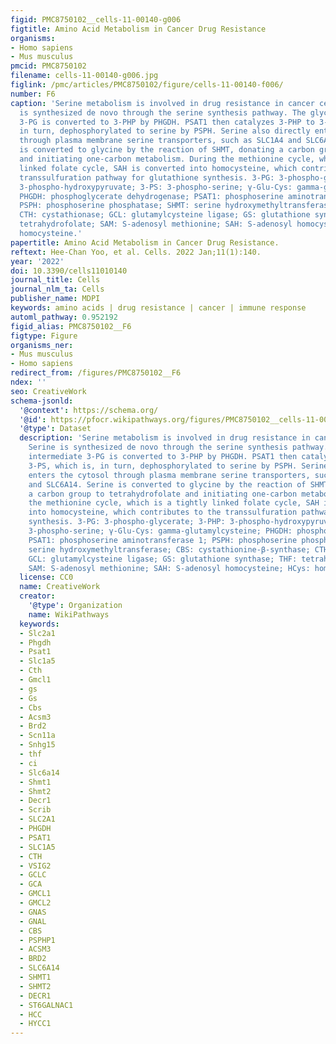 ```yaml
---
figid: PMC8750102__cells-11-00140-g006
figtitle: Amino Acid Metabolism in Cancer Drug Resistance
organisms:
- Homo sapiens
- Mus musculus
pmcid: PMC8750102
filename: cells-11-00140-g006.jpg
figlink: /pmc/articles/PMC8750102/figure/cells-11-00140-f006/
number: F6
caption: 'Serine metabolism is involved in drug resistance in cancer cells. Serine
  is synthesized de novo through the serine synthesis pathway. The glycolytic intermediate
  3-PG is converted to 3-PHP by PHGDH. PSAT1 then catalyzes 3-PHP to 3-PS, which is,
  in turn, dephosphorylated to serine by PSPH. Serine also directly enters the cytosol
  through plasma membrane serine transporters, such as SLC1A4 and SLC6A14. Serine
  is converted to glycine by the reaction of SHMT, donating a carbon group to tetrahydrofolate
  and initiating one-carbon metabolism. During the methionine cycle, which is a tightly
  linked folate cycle, SAH is converted into homocysteine, which contributes to the
  transsulfuration pathway for glutathione synthesis. 3-PG: 3-phospho-glycerate; 3-PHP:
  3-phospho-hydroxypyruvate; 3-PS: 3-phospho-serine; γ-Glu-Cys: gamma-glutamylcysteine;
  PHGDH: phosphoglycerate dehydrogenase; PSAT1: phosphoserine aminotransferase 1;
  PSPH: phosphoserine phosphatase; SHMT: serine hydroxymethyltransferase; CBS: cystathionine-β-synthase;
  CTH: cystathionase; GCL: glutamylcysteine ligase; GS: glutathione synthase; THF:
  tetrahydrofolate; SAM: S-adenosyl methionine; SAH: S-adenosyl homocysteine; HCys:
  homocysteine.'
papertitle: Amino Acid Metabolism in Cancer Drug Resistance.
reftext: Hee-Chan Yoo, et al. Cells. 2022 Jan;11(1):140.
year: '2022'
doi: 10.3390/cells11010140
journal_title: Cells
journal_nlm_ta: Cells
publisher_name: MDPI
keywords: amino acids | drug resistance | cancer | immune response
automl_pathway: 0.952192
figid_alias: PMC8750102__F6
figtype: Figure
organisms_ner:
- Mus musculus
- Homo sapiens
redirect_from: /figures/PMC8750102__F6
ndex: ''
seo: CreativeWork
schema-jsonld:
  '@context': https://schema.org/
  '@id': https://pfocr.wikipathways.org/figures/PMC8750102__cells-11-00140-g006.html
  '@type': Dataset
  description: 'Serine metabolism is involved in drug resistance in cancer cells.
    Serine is synthesized de novo through the serine synthesis pathway. The glycolytic
    intermediate 3-PG is converted to 3-PHP by PHGDH. PSAT1 then catalyzes 3-PHP to
    3-PS, which is, in turn, dephosphorylated to serine by PSPH. Serine also directly
    enters the cytosol through plasma membrane serine transporters, such as SLC1A4
    and SLC6A14. Serine is converted to glycine by the reaction of SHMT, donating
    a carbon group to tetrahydrofolate and initiating one-carbon metabolism. During
    the methionine cycle, which is a tightly linked folate cycle, SAH is converted
    into homocysteine, which contributes to the transsulfuration pathway for glutathione
    synthesis. 3-PG: 3-phospho-glycerate; 3-PHP: 3-phospho-hydroxypyruvate; 3-PS:
    3-phospho-serine; γ-Glu-Cys: gamma-glutamylcysteine; PHGDH: phosphoglycerate dehydrogenase;
    PSAT1: phosphoserine aminotransferase 1; PSPH: phosphoserine phosphatase; SHMT:
    serine hydroxymethyltransferase; CBS: cystathionine-β-synthase; CTH: cystathionase;
    GCL: glutamylcysteine ligase; GS: glutathione synthase; THF: tetrahydrofolate;
    SAM: S-adenosyl methionine; SAH: S-adenosyl homocysteine; HCys: homocysteine.'
  license: CC0
  name: CreativeWork
  creator:
    '@type': Organization
    name: WikiPathways
  keywords:
  - Slc2a1
  - Phgdh
  - Psat1
  - Slc1a5
  - Cth
  - Gmcl1
  - gs
  - Gs
  - Cbs
  - Acsm3
  - Brd2
  - Scn11a
  - Snhg15
  - thf
  - ci
  - Slc6a14
  - Shmt1
  - Shmt2
  - Decr1
  - Scrib
  - SLC2A1
  - PHGDH
  - PSAT1
  - SLC1A5
  - CTH
  - VSIG2
  - GCLC
  - GCA
  - GMCL1
  - GMCL2
  - GNAS
  - GNAL
  - CBS
  - PSPHP1
  - ACSM3
  - BRD2
  - SLC6A14
  - SHMT1
  - SHMT2
  - DECR1
  - ST6GALNAC1
  - HCC
  - HYCC1
---
```

